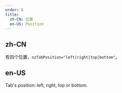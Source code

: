 ```yaml
---
order: 6
title:
  zh-CN: 位置
  en-US: Position
---
```


## zh-CN

有四个位置，`nzTabPosition="left|right|top|bottom"`。

## en-US

Tab's position: left, right, top or bottom.


